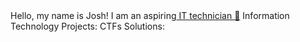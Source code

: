 </h1> Hello, my name is Josh! I am an aspiring<a href="https://www.linkedin.com/in/jgomez2126"> IT technician 👋</a> </h1>


</h2> Information Technology Projects: </h2>



</h3> CTFs Solutions: </h3>



